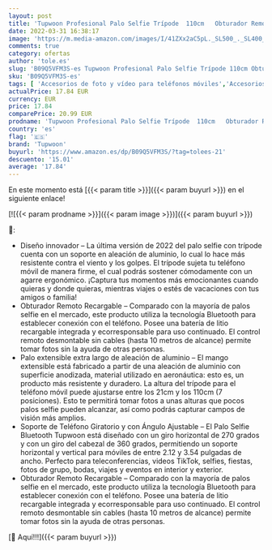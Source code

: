 ```yaml
---
layout: post
title: 'Tupwoon Profesional Palo Selfie Trípode  110cm   Obturador Remoto Recargable  Trípode Estable de Aleación de Aluminio  Pies Antideslizantes  Compatible con iPhone y Android Teléfono  Negro'
date: 2022-03-31 16:38:17
image: 'https://m.media-amazon.com/images/I/41ZXx2aC5pL._SL500_._SL400_.jpg'
comments: true
category: ofertas
author: 'tole.es'
slug: 'B09Q5VFM3S-es Tupwoon Profesional Palo Selfie Trípode 110cm Obturador...'
sku: 'B09Q5VFM3S-es'
tags: [ 'Accesorios de foto y vídeo para teléfonos móviles','Accesorios para móviles','Comunicación móvil y accesorios','Electrónica','Trípodes para teléfonos móviles','android','tupwoon', ]
actualPrice: 17.84 EUR
currency: EUR
price: 17.84
comparePrice: 20.99 EUR
prodname: 'Tupwoon Profesional Palo Selfie Trípode  110cm   Obturador Remoto Recargable  Trípode Estable de Aleación de Aluminio  Pies Antideslizantes  Compatible con iPhone y Android Teléfono  Negro'
country: 'es'
flag: '🇪🇸'
brand: 'Tupwoon'
buyurl: 'https://www.amazon.es/dp/B09Q5VFM3S/?tag=tolees-21'
descuento: '15.01'
average: '17.84'
---
```


En este momento está [{{< param title >}}]({{< param buyurl >}}) en el siguiente enlace!

[![{{< param prodname >}}]({{< param image >}})]({{< param buyurl >}})

🔎:

- Diseño innovador – La última versión de 2022 del palo selfie con trípode cuenta con un soporte en aleación de aluminio, lo cual lo hace más resistente contra el viento y los golpes. El trípode sujeta tu teléfono móvil de manera firme, el cual podrás sostener cómodamente con un agarre ergonómico. ¡Captura tus momentos más emocionantes cuando quieras y donde quieras, mientras viajes o estés de vacaciones con tus amigos o familia!
- Obturador Remoto Recargable – Comparado con la mayoría de palos selfie en el mercado, este producto utiliza la tecnología Bluetooth para establecer conexión con el teléfono. Posee una batería de litio recargable integrada y ecorresponsable para uso continuado. El control remoto desmontable sin cables (hasta 10 metros de alcance) permite tomar fotos sin la ayuda de otras personas.
- Palo extensible extra largo de aleación de aluminio – El mango extensible está fabricado a partir de una aleación de aluminio con superficie anodizada, material utilizado en aeronáutica: esto es, un producto más resistente y duradero. La altura del trípode para el teléfono móvil puede ajustarse entre los 21cm y los 110cm (7 posiciones). Esto te permitirá tomar fotos a unas alturas que pocos palos selfie pueden alcanzar, así como podrás capturar campos de visión más amplios.
- Soporte de Teléfono Giratorio y con Ángulo Ajustable – El Palo Selfie Bluetooth Tupwoon está diseñado con un giro horizontal de 270 grados y con un giro del cabezal de 360 grados, permitiendo un soporte horizontal y vertical para móviles de entre 2.12 y 3.54 pulgadas de ancho. Perfecto para teleconferencias, videos TikTok, selfies, fiestas, fotos de grupo, bodas, viajes y eventos en interior y exterior.
- Obturador Remoto Recargable – Comparado con la mayoría de palos selfie en el mercado, este producto utiliza la tecnología Bluetooth para establecer conexión con el teléfono. Posee una batería de litio recargable integrada y ecorresponsable para uso continuado. El control remoto desmontable sin cables (hasta 10 metros de alcance) permite tomar fotos sin la ayuda de otras personas.

[🛒 Aquí!!!]({{< param buyurl >}})
